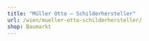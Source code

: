 ```yaml
---
title: "Müller Otto – Schilderhersteller"
url: /wien/mueller-otto-schilderhersteller/
shop: Baumarkt
---
```


